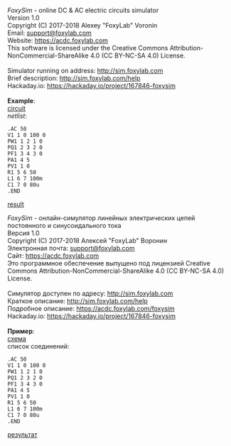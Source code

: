 <i>FoxySim</i> - online DC & AC electric circuits simulator<br/>
Version 1.0<br/>
Copyright (C) 2017-2018 Alexey "FoxyLab" Voronin<br/>
Email:    support@foxylab.com<br/>
Website:  https://acdc.foxylab.com<br/>
This software is licensed under the Creative Commons Attribution-NonCommercial-ShareAlike 4.0 (CC BY-NC-SA 4.0) License.<br/><br/>
Simulator running on address: http://sim.foxylab.com<br/>
Brief description: http://sim.foxylab.com/help<br/>
Hackaday.io: https://hackaday.io/project/167846-foxysim<br/><br/>
<b>Example</b>:<br/>
[circuit](https://acdc.foxylab.com/sites/default/files/foxysim_rlc_wqf_din.png)<br/>
<i>netlist</i>:
```
.AC 50
V1 1 0 100 0
PW1 1 2 1 0
PQ1 2 3 2 0
PF1 3 4 3 0
PA1 4 5
PV1 1 0
R1 5 6 50
L1 6 7 100m
C1 7 0 80u
.END 
```
[result](https://acdc.foxylab.com/sites/default/files/foxysim_rlc_wqf_res_en.png)


<i>FoxySim</i> - онлайн-симулятор линейных электрических цепей постоянного и синусоидального тока<br/>
Версия 1.0<br/>
Copyright (C) 2017-2018 Алексей "FoxyLab" Воронин<br/>
Электронная почта:    support@foxylab.com<br/>
Сайт:  https://acdc.foxylab.com<br/>
Это программное обеспечение выпущено под лицензией Creative Commons Attribution-NonCommercial-ShareAlike 4.0 (CC BY-NC-SA 4.0) License.<br/><br/>
Симулятор доступен по адресу: http://sim.foxylab.com<br/>
Краткое описание: http://sim.foxylab.com/help<br/>
Подробное описание: https://acdc.foxylab.com/foxysim<br/>
Hackaday.io: https://hackaday.io/project/167846-foxysim<br/><br/>
<b>Пример</b>:<br/>
[схема](https://acdc.foxylab.com/sites/default/files/foxysim_rlc_wqf_din.png)<br/>
</i>список соединений</i>:<br/>
```
.AC 50
V1 1 0 100 0
PW1 1 2 1 0
PQ1 2 3 2 0
PF1 3 4 3 0
PA1 4 5
PV1 1 0
R1 5 6 50
L1 6 7 100m
C1 7 0 80u
.END
```
[результат](https://acdc.foxylab.com/sites/default/files/foxysim_rlc_wqf_res_ru.png)
